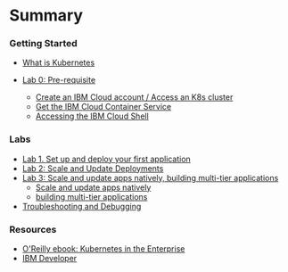 # Summary

<!-- Rules of SUMMARY.md are here: https://docs.gitbook.com/integrations/github/content-configuration#summary -->
<!-- All headings MUST be THREE hashmarks (###) -->
<!-- Indented bullets (4 spaces) will make the first line be a section -->

### Getting Started

* [What is Kubernetes](k8s.md)

* [Lab 0: Pre-requisite]()
    * [Create an IBM Cloud account / Access an K8s cluster](pre-work/GET_STARTED.md)
    * [Get the IBM Cloud Container Service](Lab0/README.md)
    * [Accessing the IBM Cloud Shell](pre-work/CLOUD_SHELL.md)

### Labs 

* [Lab 1. Set up and deploy your first application](Lab1/README.md)
* [Lab 2: Scale and Update Deployments](Lab2/README.md)
* [Lab 3: Scale and update apps natively, building multi-tier applications]()
    * [Scale and update apps natively](Lab3/README_1)
    * [building multi-tier applications](Lab3/README_2)
* [Troubleshooting and Debugging](LabD/README.md)

### Resources

* [O'Reilly ebook: Kubernetes in the Enterprise](https://www.ibm.com/account/reg/us-en/signup?formid=urx-34925&cm_mmc=OSocial_Twitter-_-Developer_Innovation-_-WW_WW-_-Kubernetes+in+the+Enterprise+Ebook_ov67299&cm_mmca1=000019RS&cm_mmca2=10004796)
* [IBM Developer](https://developer.ibm.com)